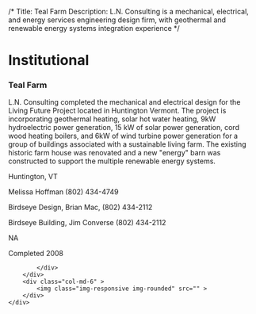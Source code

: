 /*
Title: Teal Farm
Description: L.N. Consulting is a mechanical, electrical, and energy services engineering design firm, with geothermal and renewable energy systems integration experience
*/

# Institutional

<div>
	<div class="row">
		<div class="col-md-6" >
			<div class="well" >
				<h3>Teal Farm</h3>
				<p>
   
   L.N. Consulting completed the mechanical and electrical design for the Living Future Project located in Huntington Vermont.  The project is incorporating geothermal heating, solar hot water heating, 9kW hydroelectric power generation, 15 kW of solar power generation, cord wood heating boilers, and 6kW of wind turbine power generation for a group of buildings associated with a sustainable living farm.  The existing historic farm house was renovated and a new "energy" barn was constructed to support the multiple renewable energy systems.
</p>
				<p>Huntington, VT</p>
				<p>Melissa Hoffman (802) 434-4749</p>
				<p>Birdseye Design, Brian Mac, (802) 434-2112</p>
				<p>Birdseye Building, Jim Converse (802) 434-2112</p>
				<p>NA</p>
				<p>Completed 2008</p>
				<p></p>
				
			</div>
		</div>
		<div class="col-md-6" >
			<img class="img-responsive img-rounded" src="" >
		</div>
	</div>
</div>
